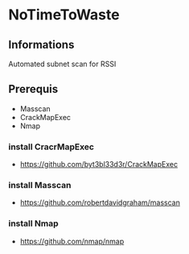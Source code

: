 # NoTimeToWaste

## Informations 
Automated subnet scan for RSSI 

## Prerequis 
*	Masscan 
*	CrackMapExec
*	Nmap  

### install CracrMapExec 
*   https://github.com/byt3bl33d3r/CrackMapExec

### install Masscan
*   https://github.com/robertdavidgraham/masscan

### install Nmap
*   https://github.com/nmap/nmap


